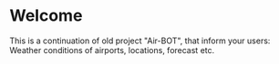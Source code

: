 # Welcome
This is a continuation of old project "Air-BOT", that inform your users: Weather conditions of airports, locations, forecast etc.
